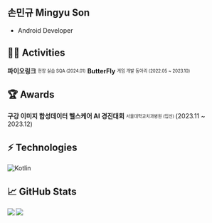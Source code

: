 ## 손민규 Mingyu Son
- Android Developer

## 🏃‍♂️ Activities
**파이오링크** <sub><sup>현장 실습 SQA (2024.01)</sup></sub>
**ButterFly** <sub><sup>게임 개발 동아리 (2022.05 ~ 2023.10)</sup></sub>

## 🏆 Awards
**구강 이미지 합성데이터 헬스케어 AI 경진대회** <sub><sup> 서울대학교치과병원 (입선) </sup></sub> (2023.11 ~ 2023.12)

## ⚡️ Technologies

![Kotlin](https://img.shields.io/badge/-Kotlin-430098?style=flat-square&logo=kotlin)

## 📈 GitHub Stats
<a href="https://github.com/anuraghazra/github-readme-stats">
<img align="left" src="https://github-readme-stats.vercel.app/api?username=M1n9yu23&count_private=true&show_icons=true&hide=stars" />
</a>
<a href="https://github.com/anuraghazra/convoychat">
<img align="center" src="https://github-readme-stats.vercel.app/api/top-langs/?username=M1n9yu23" />
</a>
